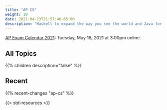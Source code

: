 ```yaml
---
title: "AP CS"
weight: 10
date: 2021-04-23T21:57:40-05:00
description: "Haskell to expand the way you see the world and Java for object-oriented programming."
---
```


<i class='fa fa-calendar' aria-hidden='true'></i>[AP Exam Calendar
2021](https://apcentral.collegeboard.org/courses/exam-dates-and-fees):
Tuesday, May 18, 2021 at 3:00pm online.

## All Topics

{{% children description="false" %}}

## Recent

{{% recent-changes "ap-cs" %}}

{{< std-resources >}}
